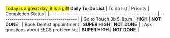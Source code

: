 <mark class="blue">Today is a great day, it is a gift</mark>
**Daily To-Do List**
| To do list                           | Priority       | Completion Status                     |
| ------------------------------------ | -------------- | ------------------------------------- |
| Go to Touch 3b 5-8p.m                | **HIGH**       | <span class="red">**NOT DONE**</span> |
| Book Dentist appointment             | **SUPER HIGH** | <span class="red">**NOT DONE**</span> |
| Ask questions about EECS problem set | **SUPER HIGH** | <span class="red">**NOT DONE**</span>                                      |


